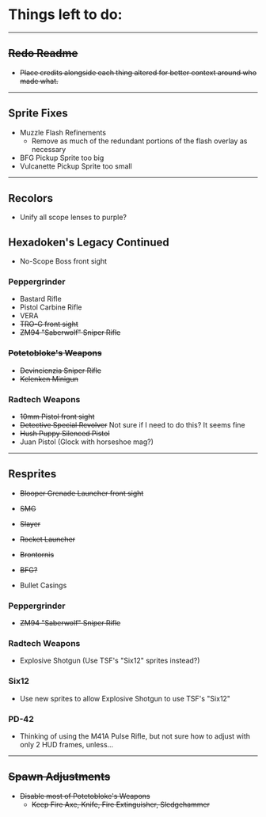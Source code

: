 # Things left to do:

---
## ~~Redo Readme~~
- ~~Place credits alongside each thing altered for better context around who made what.~~

---
## Sprite Fixes

- Muzzle Flash Refinements
  - Remove as much of the redundant portions of the flash overlay as necessary
- BFG Pickup Sprite too big
- Vulcanette Pickup Sprite too small

---
## Recolors

- Unify all scope lenses to purple?

## Hexadoken's Legacy Continued
- No-Scope Boss front sight

### Peppergrinder
- Bastard Rifle
- Pistol Carbine Rifle
- VERA
- ~~TRO-G front sight~~
- ~~ZM94 "Saberwolf" Sniper Rifle~~

### ~~Potetobloke's Weapons~~
- ~~Devincienzia Sniper Rifle~~
- ~~Kelenken Minigun~~

### Radtech Weapons
- ~~10mm Pistol front sight~~
- ~~Detective Special Revolver~~ Not sure if I need to do this?  It seems fine
- ~~Hush Puppy Silenced Pistol~~
- Juan Pistol (Glock with horseshoe mag?)

---
## Resprites

- ~~Blooper Grenade Launcher front sight~~
- ~~SMG~~
- ~~Slayer~~
- ~~Rocket Launcher~~
- ~~Brontornis~~
- ~~BFG?~~

- Bullet Casings

### Peppergrinder
- ~~ZM94 "Saberwolf" Sniper Rifle~~

### Radtech Weapons
- Explosive Shotgun (Use TSF's "Six12" sprites instead?)

### Six12
- Use new sprites to allow Explosive Shotgun to use TSF's "Six12"

### PD-42
- Thinking of using the M41A Pulse Rifle, but not sure how to adjust with only 2 HUD frames, unless...

---
## ~~Spawn Adjustments~~
- ~~Disable most of Potetobloke's Weapons~~
	- ~~Keep Fire Axe, Knife, Fire Extinguisher, Sledgehammer~~